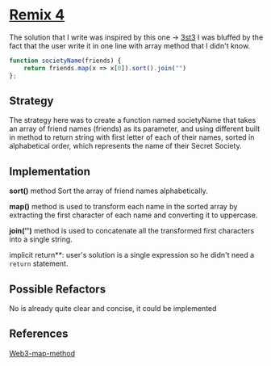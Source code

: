 # [Remix 4](https://edabit.com/user/ta3yJE2eunJcwFWz9?tab=collections)

 The solution that I write was inspired by this one -> [3st3](https://edabit.com/user/yFGcFfNsHt2Z4G5a9)
 I was bluffed by the fact that the user write it in one line with array method that 
 I didn't know.

```js
function societyName(friends) {
    return friends.map(x => x[0]).sort().join("")
};
```

## Strategy 

The strategy here was to create a function named societyName that takes an array
of friend names (friends) as its parameter, and using different built in method
to return string with first letter of each of their names, sorted in alphabetical
order, which represents the name of their
 Secret Society.

## Implementation

**sort()** method Sort the array of friend names alphabetically.

**map()** method is used to transform each name in the sorted array by extracting
the first character of each name and converting it to uppercase.

**join('')** method is used to concatenate all the transformed 
first characters into a single string.

implicit return**: user's solution is a single expression
so he didn't need a `return` statement.

## Possible Refactors

No is already quite clear and concise, it could be implemented

## References

[Web3-map-method](https://www.w3schools.com/jsref/jsref_map.asp)



